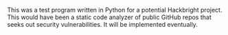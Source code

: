 This was a test program written in Python for a potential Hackbright project. This would have been a static code analyzer of public GitHub repos that seeks out security vulnerabilities. It will be implemented eventually.
